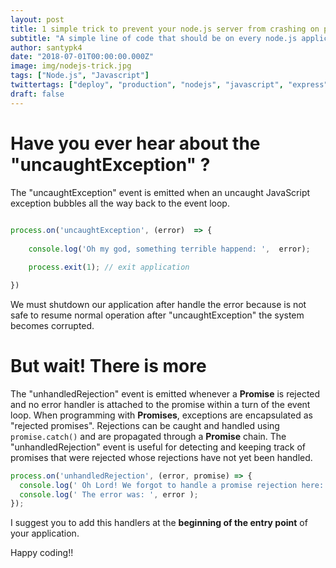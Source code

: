 ```yaml
---
layout: post
title: 1 simple trick to prevent your node.js server from crashing on production
subtitle: "A simple line of code that should be on every node.js application"
author: santypk4
date: "2018-07-01T00:00:00.000Z"
image: img/nodejs-trick.jpg
tags: ["Node.js", "Javascript"]
twittertags: ["deploy", "production", "nodejs", "javascript", "express"]
draft: false
---
```



# Have you ever hear about the "uncaughtException" ?
<!-- end -->

The "uncaughtException" event is emitted when an uncaught JavaScript exception bubbles all the way back to the event loop.

```javascript
 
process.on('uncaughtException', (error)  => {
   
    console.log('Oh my god, something terrible happend: ',  error);

    process.exit(1); // exit application 

})
```

We must shutdown our application after handle the error because is not safe to resume normal operation after "uncaughtException" the system becomes corrupted.

# But wait! There is more

The "unhandledRejection" event is emitted whenever a **Promise** is rejected and no error handler is attached to the promise within a turn of the event loop. When programming with **Promises**, exceptions are encapsulated as "rejected promises". Rejections can be caught and handled using `promise.catch()` and are propagated through a **Promise** chain. The "unhandledRejection" event is useful for detecting and keeping track of promises that were rejected whose rejections have not yet been handled.


``` javascript
process.on('unhandledRejection', (error, promise) => {
  console.log(' Oh Lord! We forgot to handle a promise rejection here: ', promise);
  console.log(' The error was: ', error );
});
```

I suggest you to add this handlers at the **beginning of the entry point** of your application.


Happy coding!! 
